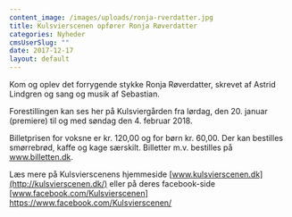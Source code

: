 ```yaml
---
content_image: /images/uploads/ronja-rverdatter.jpg
title: Kulsvierscenen opfører Ronja Røverdatter
categories: Nyheder
cmsUserSlug: ""
date: 2017-12-17 
layout: default
---
```


Kom og oplev det forrygende stykke Ronja Røverdatter,
skrevet af Astrid Lindgren og sang og musik  af Sebastian.

Forestillingen kan ses her på Kulsviergården fra lørdag, den 20. januar (premiere) til og med søndag den 4. februar 2018.

Billetprisen for voksne er kr. 120,00 og for børn kr. 60,00. 
Der kan bestilles smørrebrød, kaffe og kage særskilt.
Billetter m.v. bestilles på www.billetten.dk.

Læs mere på Kulsvierscenens hjemmeside [www.kulsvierscenen.dk](http://kulsvierscenen.dk/) eller på deres facebook-side [www.facebook.com/Kulsvierscenen] 
https://www.facebook.com/Kulsvierscenen/